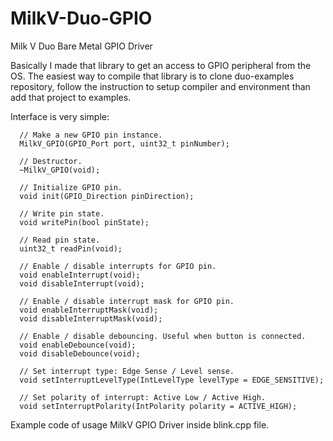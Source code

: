 # MilkV-Duo-GPIO
Milk V Duo Bare Metal GPIO Driver

Basically I made that library to get an access to GPIO peripheral from the OS.
The easiest way to compile that library is to clone duo-examples repository, follow the instruction to setup compiler and environment than add that project to examples.

Interface is very simple:

      // Make a new GPIO pin instance.
      MilkV_GPIO(GPIO_Port port, uint32_t pinNumber);

      // Destructor.
      ~MilkV_GPIO(void);

      // Initialize GPIO pin.
      void init(GPIO_Direction pinDirection);

      // Write pin state.
      void writePin(bool pinState);

      // Read pin state.
      uint32_t readPin(void);
   
      // Enable / disable interrupts for GPIO pin.
      void enableInterrupt(void);
      void disableInterrupt(void);

      // Enable / disable interrupt mask for GPIO pin.
      void enableInterruptMask(void);
      void disableInterruptMask(void);

      // Enable / disable debouncing. Useful when button is connected.
      void enableDebounce(void);
      void disableDebounce(void);

      // Set interrupt type: Edge Sense / Level sense.
      void setInterruptLevelType(IntLevelType levelType = EDGE_SENSITIVE);

      // Set polarity of interrupt: Active Low / Active High.
      void setInterruptPolarity(IntPolarity polarity = ACTIVE_HIGH);

Example code of usage MilkV GPIO Driver inside blink.cpp file.
